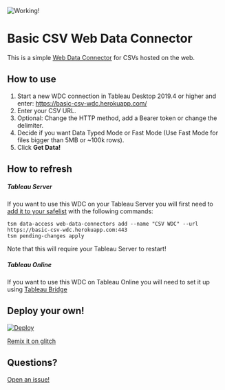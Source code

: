 ![Working!](https://img.shields.io/badge/Status-Working-brightgreen)

# Basic CSV Web Data Connector

This is a simple [Web Data Connector](https://tableau.github.io/webdataconnector/docs/) for CSVs hosted on the web.

## How to use

1. Start a new WDC connection in Tableau Desktop 2019.4 or higher and enter: https://basic-csv-wdc.herokuapp.com/
1. Enter your CSV URL.
1. Optional: Change the HTTP method, add a Bearer token or change the delimiter.
1. Decide if you want Data Typed Mode or Fast Mode (Use Fast Mode for files bigger than 5MB or ~100k rows).
1. Click **Get Data!**

## How to refresh

##### Tableau Server
If you want to use this WDC on your Tableau Server you will first need to [add it to your safelist](https://help.tableau.com/current/server/en-us/datasource_wdc.htm) with the following commands:
```
tsm data-access web-data-connectors add --name "CSV WDC" --url https://basic-csv-wdc.herokuapp.com:443
tsm pending-changes apply
```
Note that this will require your Tableau Server to restart!

##### Tableau Online
If you want to use this WDC on Tableau Online you will need to set it up using [Tableau Bridge](https://help.tableau.com/current/online/en-us/qs_refresh_local_data.htm)

## Deploy your own!
[![Deploy](https://www.herokucdn.com/deploy/button.svg)](https://heroku.com/deploy?template=https://github.com/rferraton/Basic-CSV-WDC)

[Remix it on glitch](https://glitch.com/edit/#!/remix/simple-csv-wdc)

## Questions?

[Open an issue!](https://github.com/KeshiaRose/Basic-CSV-WDC/issues/new)
